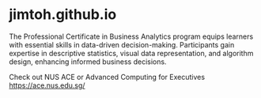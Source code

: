 # jimtoh.github.io
The Professional Certificate in Business Analytics program equips learners with essential skills in data-driven decision-making. Participants gain expertise in descriptive statistics, visual data representation, and algorithm design, enhancing informed business decisions.

Check out  NUS ACE or Advanced Computing for Executives
https://ace.nus.edu.sg/